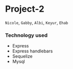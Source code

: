 # Project-2
`Nicole`, `Gabby`, `Albi`, `Keyur`, `Ehab`

### Technology used
* Express
* Express handlebars
* Sequelize
* Mysql